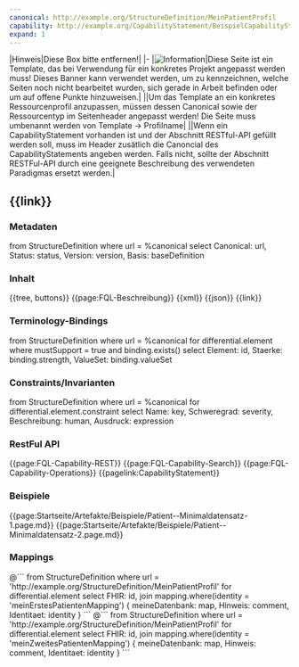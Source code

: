 ```yaml
---
canonical: http://example.org/StructureDefinition/MeinPatientProfil
capability: http://example.org/CapabilityStatement/BeispielCapabilityStatement
expand: 1
---
```


|Hinweis|Diese Box bitte entfernen!|
|-
|![Information](https://wiki.hl7.de/images/thumb/Under_construction_icon-blue.svg/100px-Under_construction_icon-blue.svg.png)|Diese Seite ist ein Template, das bei Verwendung für ein konkretes Projekt angepasst werden muss! Dieses Banner kann verwendet werden, um zu kennzeichnen, welche Seiten noch nicht bearbeitet wurden, sich gerade in Arbeit befinden oder um auf offene Punkte hinzuweisen.|
||Um das Template an ein konkretes Ressourcenprofil anzupassen, müssen dessen Canonical sowie der Ressourcentyp im Seitenheader angepasst werden! Die Seite muss umbenannt werden von Template -> Profilname|
||Wenn ein CapabilityStatement vorhanden ist und der Abschnitt RESTful-API gefüllt werden soll, muss im Header zusätlich die Canoncial des CapabilityStatements angeben werden. Falls nicht, sollte der Abschnitt RESTFul-API durch eine geeignete Beschreibung des verwendeten Paradigmas ersetzt werden.|

## {{link}}

### Metadaten

<fql output="transpose" headers="true">
from
	StructureDefinition
where
	url = %canonical
select
	Canonical: url, Status: status, Version: version, Basis: baseDefinition
</fql>



### Inhalt

<!-- im Beschreibungs-Tab werden die Inhalte StructureDefintion.description sowie ElementDefinition.short und .comment der mit einem MS-Flag markierten Elemente ausgegeben-->
<tabs>
  <tab title="Darstellung">{{tree, buttons}}</tab>
  <tab title="Beschreibung"> 
    {{page:FQL-Beschreibung}}
  </tab>
  <tab title="XML">{{xml}}</tab>
  <tab title="JSON">{{json}}</tab>
  <tab title="Link">{{link}}</tab>
</tabs>

### Terminology-Bindings
<fql headers="true">
from 
    StructureDefinition
where 
    url = %canonical
for 
    differential.element
    where 
        mustSupport = true and binding.exists()
    select
        Element: id, Staerke: binding.strength, ValueSet: binding.valueSet
</fql>

### Constraints/Invarianten
<fql headers="true">
from 
    StructureDefinition 
where 
    url = %canonical 
for 
    differential.element.constraint 
select Name: key, Schweregrad: severity, Beschreibung: human, Ausdruck: expression
</fql>

### RestFul API

<tabs>
    <tab title="Interaktionen"> 
        {{page:FQL-Capability-REST}}
    </tab>
    <tab title="Suchparameter">
        {{page:FQL-Capability-Search}}
    </tab>
    <tab title="Operationen">
        {{page:FQL-Capability-Operations}}
    </tab>
    <tab title="Link">
        {{pagelink:CapabilityStatement}}
    </tab>
</tabs>

### Beispiele

<!-- ausgewählte Seiten aus Kapitel /Artefakte/Beispiele hier einbetten-->

{{page:Startseite/Artefakte/Beispiele/Patient--Minimaldatensatz-1.page.md}}
{{page:Startseite/Artefakte/Beispiele/Patient--Minimaldatensatz-2.page.md}}

### Mappings

<!-- FQL zum Rendern von Mappings unterschiedlichen Identitäten, URL und Name der Identität müssen jeweils angepasst werden. Abschnitt entfernen, falls keine Mappings verwendet werden-->
<tabs>
 <tab title="Mein Erstes Mapping">
@```
      from StructureDefinition
      where url = 'http://example.org/StructureDefinition/MeinPatientProfil' 
      for differential.element 
      select
        FHIR: id,
        join mapping.where(identity = 'meinErstesPatientenMapping')
          { meineDatenbank: map, Hinweis: comment, Identitaet: identity  } 
```
</tab>
<tab title="Mein Zweites Mapping">
@```
      from StructureDefinition
      where url = 'http://example.org/StructureDefinition/MeinPatientProfil' 
      for differential.element 
      select
        FHIR: id,
        join mapping.where(identity = 'meinZweitesPatientenMapping')
          { meineDatenbank: map, Hinweis: comment, Identitaet: identity  } 
```
</tab>
</tabs>
